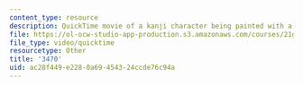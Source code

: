 ```yaml
---
content_type: resource
description: QuickTime movie of a kanji character being painted with a brush.
file: https://ol-ocw-studio-app-production.s3.amazonaws.com/courses/21g-504-japanese-iv-spring-2009/ac28f449e2280a69454324ccde76c94a_3470.mov
file_type: video/quicktime
resourcetype: Other
title: '3470'
uid: ac28f449-e228-0a69-4543-24ccde76c94a
---
```

